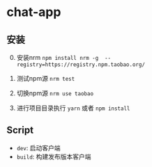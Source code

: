 # chat-app

## 安装

0. 安装nrm
`npm install nrm -g  --registry=https://registry.npm.taobao.org/`

0. 测试npm源
`nrm test`

0. 切换npm源
`nrm use taobao`

0. 进行项目目录执行
`yarn` 或者 `npm install`

## Script

* `dev`: 启动客户端
* `build`: 构建发布版本客户端

